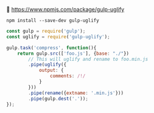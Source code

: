 🔗 https://www.npmjs.com/package/gulp-uglify

```shell
npm install --save-dev gulp-uglify
```

```javascript
const gulp = require('gulp');
const uglify = require('gulp-uglify');

gulp.task('compress', function(){
    return gulp.src(['foo.js'], {base: "./"})
        // This will uglify and rename to foo.min.js
        .pipe(uglify({
            output: {
                comments: /!/
            }
        }))
        .pipe(rename({extname: '.min.js'}))
        .pipe(gulp.dest('.'));
});
```